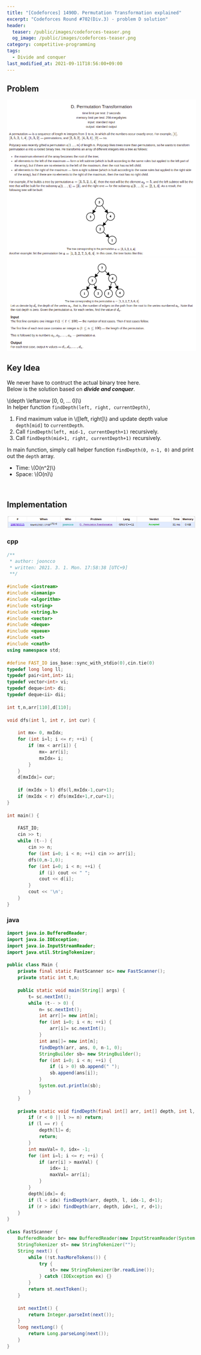 ```yaml
---
title: "[Codeforces] 1490D. Permutation Transformation explained"
excerpt: "Codeforces Round #702(Div.3) - problem D solution"
header:
  teaser: /public/images/codeforces-teaser.png
  og_image: /public/images/codeforces-teaser.png
category: competitive-programming
tags:
  - Divide and conquer
last_modified_at: 2021-09-11T18:56:00+09:00
---
```



## Problem
<a href="http://codeforces.com/contest/1490/problem/D">
    <img src="/public/images/codeforces-1490D.png"/>
    <img src="/public/images/codeforces-1490D_.png"/>
</a>

<br/>

## Key Idea

We never have to contruct the actual binary tree here.  
Below is the solution based on _**divide and conquer**_.  

\\(depth \leftarrow [0, 0, … 0]\\)  
In helper function `findDepth(left, right, currentDepth)`,  
1. Find maximum value in \\([left, right]\\) and update depth value `depth[mid]` to `currentDepth`.
2. Call `findDepth(left, mid-1, currentDepth+1)` recursively.
3. Call `findDepth(mid+1, right, currentDepth+1)` recursively.

In main function, simply call helper function `findDepth(0, n-1, 0)` and print out the `depth` array.

- Time: \\(O(n^2)\\)
- Space: \\(O(n)\\)

<br/>

## Implementation
<img src="/public/images/codeforces-1490D-result.png"/>

### cpp

```cpp
/**
 * author: jooncco
 * written: 2021. 3. 1. Mon. 17:58:38 [UTC+9]
 **/

#include <iostream>
#include <iomanip>
#include <algorithm>
#include <string>
#include <string.h>
#include <vector>
#include <deque>
#include <queue>
#include <set>
#include <cmath>
using namespace std;

#define FAST_IO ios_base::sync_with_stdio(0),cin.tie(0)
typedef long long ll;
typedef pair<int,int> ii;
typedef vector<int> vi;
typedef deque<int> di;
typedef deque<ii> dii;

int t,n,arr[110],d[110];

void dfs(int l, int r, int cur) {

    int mx= 0, mxIdx;
    for (int i=l; i <= r; ++i) {
        if (mx < arr[i]) {
            mx= arr[i];
            mxIdx= i;
        }
    }
    d[mxIdx]= cur;

    if (mxIdx > l) dfs(l,mxIdx-1,cur+1);
    if (mxIdx < r) dfs(mxIdx+1,r,cur+1);
}

int main() {
    
    FAST_IO;
    cin >> t;
    while (t--) {
        cin >> n;
        for (int i=0; i < n; ++i) cin >> arr[i];
        dfs(0,n-1,0);
        for (int i=0; i < n; ++i) {
            if (i) cout << " ";
            cout << d[i];
        }
        cout << '\n';
    }
}

```

### java

```java
import java.io.BufferedReader;
import java.io.IOException;
import java.io.InputStreamReader;
import java.util.StringTokenizer;

public class Main {
    private final static FastScanner sc= new FastScanner();
    private static int t,n;

    public static void main(String[] args) {
        t= sc.nextInt();
        while (t-- > 0) {
            n= sc.nextInt();
            int arr[]= new int[n];
            for (int i=0; i < n; ++i) {
                arr[i]= sc.nextInt();
            }
            int ans[]= new int[n];
            findDepth(arr, ans, 0, n-1, 0);
            StringBuilder sb= new StringBuilder();
            for (int i=0; i < n; ++i) {
                if (i > 0) sb.append(" ");
                sb.append(ans[i]);
            }
            System.out.println(sb);
        }
    }

    private static void findDepth(final int[] arr, int[] depth, int l, int r, int d) {
        if (r < 0 || l >= n) return;
        if (l == r) {
            depth[l]= d;
            return;
        }
        int maxVal= 0, idx= -1;
        for (int i=l; i <= r; ++i) {
            if (arr[i] > maxVal) {
                idx= i;
                maxVal= arr[i];
            }
        }
        depth[idx]= d;
        if (l < idx) findDepth(arr, depth, l, idx-1, d+1);
        if (r > idx) findDepth(arr, depth, idx+1, r, d+1);
    }
}

class FastScanner {
    BufferedReader br= new BufferedReader(new InputStreamReader(System.in));
    StringTokenizer st= new StringTokenizer("");
    String next() {
        while (!st.hasMoreTokens()) {
            try {
                st= new StringTokenizer(br.readLine());
            } catch (IOException ex) {}
        }
        return st.nextToken();
    }

    int nextInt() {
        return Integer.parseInt(next());
    }
    long nextLong() {
        return Long.parseLong(next());
    }
}

```
